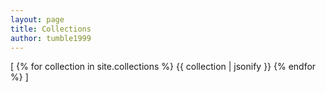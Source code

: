 ```yaml
---
layout: page
title: Collections
author: tumble1999
---
```

[
{% for collection in site.collections %}
  {{ collection | jsonify }}
{% endfor %}
]
